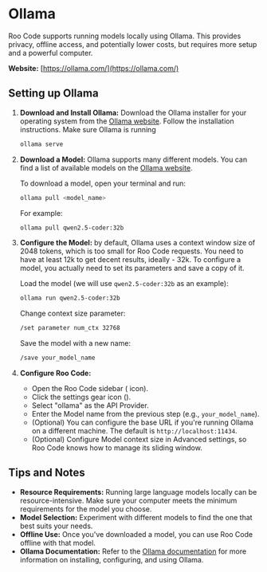 # Ollama

Roo Code supports running models locally using Ollama. This provides privacy, offline access, and potentially lower costs, but requires more setup and a powerful computer.

**Website:** [https://ollama.com/](https://ollama.com/)

## Setting up Ollama

1.  **Download and Install Ollama:**  Download the Ollama installer for your operating system from the [Ollama website](https://ollama.com/). Follow the installation instructions. Make sure Ollama is running

    ```bash
    ollama serve
    ```

2.  **Download a Model:**  Ollama supports many different models.  You can find a list of available models on the [Ollama website](https://ollama.com/library).

    To download a model, open your terminal and run:

    ```bash
    ollama pull <model_name>
    ```

    For example:

    ```bash
    ollama pull qwen2.5-coder:32b
    ```

3. **Configure the Model:** by default, Ollama uses a context window size of 2048 tokens, which is too small for Roo Code requests. You need to have at least 12k to get decent results, ideally - 32k. To configure a model, you actually need to set its parameters and save a copy of it.

   Load the model (we will use `qwen2.5-coder:32b` as an example):
   
    ```bash
    ollama run qwen2.5-coder:32b
    ```

   Change context size parameter:

    ```bash
    /set parameter num_ctx 32768
    ```

    Save the model with a new name:

    ```bash
    /save your_model_name
    ```

4.  **Configure Roo Code:**
    *   Open the Roo Code sidebar (<Codicon name="rocket" /> icon).
    *   Click the settings gear icon (<Codicon name="gear" />).
    *   Select "ollama" as the API Provider.
    *   Enter the Model name from the previous step (e.g., `your_model_name`).
    *   (Optional) You can configure the base URL if you're running Ollama on a different machine. The default is `http://localhost:11434`.
    *   (Optional) Configure Model context size in Advanced settings, so Roo Code knows how to manage its sliding window.

## Tips and Notes

*   **Resource Requirements:** Running large language models locally can be resource-intensive.  Make sure your computer meets the minimum requirements for the model you choose.
*   **Model Selection:** Experiment with different models to find the one that best suits your needs.
*   **Offline Use:** Once you've downloaded a model, you can use Roo Code offline with that model.
*   **Ollama Documentation:** Refer to the [Ollama documentation](https://ollama.com/docs) for more information on installing, configuring, and using Ollama.
